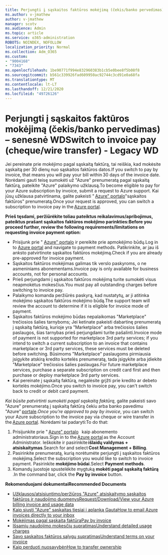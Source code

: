 ```yaml
---
title: Perjungti į sąskaitos faktūros mokėjimą (čekis/banko pervedimas) – senesnė WD
ms.author: v-jmathew
author: v-jmathew
manager: scotv
ms.audience: Admin
ms.topic: article
ms.service: o365-administration
ROBOTS: NOINDEX, NOFOLLOW
localization_priority: Normal
ms.collection: Adm_O365
ms.custom:
- "9004168"
- "7343"
ms.openlocfilehash: 1be90771f994e832960383b1cb5e0bee8f5b08f8
ms.sourcegitcommit: b561c339926fad609950ac92744c3cd91e0a68fa
ms.translationtype: MT
ms.contentlocale: lt-LT
ms.lasthandoff: 12/21/2020
ms.locfileid: "49726126"
---
```

# <a name="switch-to-invoice-pay-chequewire-transfer---legacy-wd"></a><span data-ttu-id="2abd3-102">Perjungti į sąskaitos faktūros mokėjimą (čekis/banko pervedimas) – senesnė WD</span><span class="sxs-lookup"><span data-stu-id="2abd3-102">Switch to invoice pay (cheque/wire transfer) - Legacy WD</span></span>

<span data-ttu-id="2abd3-103">Jei pereinate prie mokėjimo pagal sąskaitą faktūrą, tai reiškia, kad mokėsite sąskaitą per 30 dienų nuo sąskaitos faktūros datos.</span><span class="sxs-lookup"><span data-stu-id="2abd3-103">If you switch to pay by invoice, that means you will pay your bill within 30 days of the invoice date.</span></span> <span data-ttu-id="2abd3-104">Norėdami gauti teisę sumokėti už "Azure" prenumeratą pagal sąskaitą faktūrą, pateikite "Azure" palaikymo užklausą.</span><span class="sxs-lookup"><span data-stu-id="2abd3-104">To become eligible to pay for your Azure subscription by invoice, submit a request to Azure support.</span></span> <span data-ttu-id="2abd3-105">Kai jūsų užklausa patvirtinama, galite pakeisti " [Azure" portalo](https://portal.azure.com/)"sąskaitos faktūros" prenumeratą.</span><span class="sxs-lookup"><span data-stu-id="2abd3-105">Once your request is approved, you can switch a subscription to invoice pay in the [Azure portal](https://portal.azure.com/).</span></span>

<span data-ttu-id="2abd3-106">**Prieš tęsdami, peržiūrėkite toliau pateiktus reikalavimus/apribojimus, pateiktus prašant sąskaitos faktūros mokėjimo parinkties:**</span><span class="sxs-lookup"><span data-stu-id="2abd3-106">**Before you proceed further, review the following requirements/limitations on requesting invoice payment option:**</span></span>

- <span data-ttu-id="2abd3-107">Prisijunk prie " [Azure" portalo](https://portal.azure.com/) ir pereikite prie apmokėjimo būdų.</span><span class="sxs-lookup"><span data-stu-id="2abd3-107">Log in to [Azure portal](https://portal.azure.com/) and navigate to payment methods.</span></span> <span data-ttu-id="2abd3-108">Patikrinkite, ar jau iš anksto patvirtinote sąskaitos faktūros mokėjimą.</span><span class="sxs-lookup"><span data-stu-id="2abd3-108">Check if you are already pre-approved for invoice payment.</span></span>
- <span data-ttu-id="2abd3-109">Sąskaitos faktūros mokėjimas galimas tik verslo paskyroms, o ne asmeniniams abonementams.</span><span class="sxs-lookup"><span data-stu-id="2abd3-109">Invoice pay is only available for business accounts, not for personal accounts.</span></span>
- <span data-ttu-id="2abd3-110">Prieš perjungdami į sąskaitos faktūros mokėjimą turite sumokėti visus neapmokėtus mokesčius.</span><span class="sxs-lookup"><span data-stu-id="2abd3-110">You must pay all outstanding charges before switching to invoice pay.</span></span>
- <span data-ttu-id="2abd3-111">Palaikymo komanda peržiūrės paskyrą, kad nustatytų, ar ji atitinka mokėjimo sąskaitos faktūros mokėjimo būdą.</span><span class="sxs-lookup"><span data-stu-id="2abd3-111">The support team will review the account to determine if it is eligible for invoice mode of payment.</span></span>
- <span data-ttu-id="2abd3-112">Sąskaitos faktūros mokėjimo būdas nepalaikomas "Marketplace" trečiosios šalies tarnyboms; Jei ketinate pakeisti dabartinę prenumeratą į sąskaitą faktūrą, kurioje yra "Marketplace" arba trečiosios šalies paslaugos, šias tarnybas prieš perjungdami turite pašalinti.</span><span class="sxs-lookup"><span data-stu-id="2abd3-112">Invoice mode of payment is not supported for marketplace 3rd party services; if you intend to switch a current subscription to an invoice that contains marketplace or 3rd party services, these services must be deleted before switching.</span></span> <span data-ttu-id="2abd3-113">Būsimoms "Marketplace" paslaugoms pirmiausia įsigykite atskirą kredito kortelės prenumeratą, tada įsigykite arba įdiekite "Marketplace" trečiosios šalies paslaugas.</span><span class="sxs-lookup"><span data-stu-id="2abd3-113">For future marketplace services, purchase a separate subscription on credit card first and then purchase or deploy marketplace 3rd party services.</span></span>
- <span data-ttu-id="2abd3-114">Kai pereinate į sąskaitą faktūrą, negalėsite grįžti prie kredito ar debeto kortelės mokėjimo.</span><span class="sxs-lookup"><span data-stu-id="2abd3-114">Once you switch to invoice pay, you can't switch back to credit or debit card payment.</span></span>

<span data-ttu-id="2abd3-115">*Kai būsite patvirtinti sumokėti pagal sąskaitą faktūrą*, galite pakeisti savo "Azure" prenumeratą į sąskaitą faktūrą čekiu arba banko pavedimu "Azure" [portale](https://portal.azure.com/).</span><span class="sxs-lookup"><span data-stu-id="2abd3-115">*Once you're approved to pay by invoice*, you can switch your Azure subscription to the invoice pay via cheque or wire transfer in the [Azure portal](https://portal.azure.com/).</span></span>
<span data-ttu-id="2abd3-116">Norėdami tai padaryti:</span><span class="sxs-lookup"><span data-stu-id="2abd3-116">To do that:</span></span>

1. <span data-ttu-id="2abd3-117">Prisijunkite prie " [Azure" portalo](https://portal.azure.com/)   kaip abonemento administratoriaus.</span><span class="sxs-lookup"><span data-stu-id="2abd3-117">Sign in to the [Azure portal](https://portal.azure.com/) as the Account Administrator.</span></span> <span data-ttu-id="2abd3-118">Ieškokite ir pasirinkite **išlaidų valdymas + atsiskaitymas**.</span><span class="sxs-lookup"><span data-stu-id="2abd3-118">Search for and select **Cost Management + Billing**.</span></span>
2. <span data-ttu-id="2abd3-119">Pasirinkite prenumeratą, kurią norėtumėte perjungti į sąskaitos faktūros mokėjimą.</span><span class="sxs-lookup"><span data-stu-id="2abd3-119">Select the subscription you would like to switch to invoice payment.</span></span> <span data-ttu-id="2abd3-120">Pasirinkite **mokėjimo būdai**.</span><span class="sxs-lookup"><span data-stu-id="2abd3-120">Select **Payment methods**.</span></span>
3. <span data-ttu-id="2abd3-121">Komandų juostoje spustelėkite mygtuką **mokėti pagal sąskaitą faktūrą** .</span><span class="sxs-lookup"><span data-stu-id="2abd3-121">In the command bar, click the **Pay by invoice** button.</span></span>

<span data-ttu-id="2abd3-122">**Rekomenduojami dokumentai**</span><span class="sxs-lookup"><span data-stu-id="2abd3-122">**Recommended Documents**</span></span>

- [<span data-ttu-id="2abd3-123">Užklausos/atsisiuntimo/peržiūros "Azure" atsiskaitymo sąskaitos faktūros ir naudojimo duomenys</span><span class="sxs-lookup"><span data-stu-id="2abd3-123">Request/Download/View your Azure billing invoice and usage data</span></span>](https://docs.microsoft.com/azure/billing/billing-download-azure-invoice-daily-usage-date)
- [<span data-ttu-id="2abd3-124">Kaip siųsti "Azure" sąskaitas tiesiai į aplanką Gauta</span><span class="sxs-lookup"><span data-stu-id="2abd3-124">How to email Azure invoices directly to your inbox</span></span>](https://docs.microsoft.com/azure/billing/billing-download-azure-invoice-daily-usage-date)
- [<span data-ttu-id="2abd3-125">Mokėjimas pagal sąskaitą faktūrą</span><span class="sxs-lookup"><span data-stu-id="2abd3-125">Pay by invoice</span></span>](https://docs.microsoft.com/azure/billing/billing-how-to-pay-by-invoice)
- [<span data-ttu-id="2abd3-126">Išsamių naudojimo mokesčių supratimas</span><span class="sxs-lookup"><span data-stu-id="2abd3-126">Understand detailed usage charges</span></span>](https://docs.microsoft.com/azure/billing/billing-understand-your-bill)
- [<span data-ttu-id="2abd3-127">Savo sąskaitos faktūros sąlygų supratimas</span><span class="sxs-lookup"><span data-stu-id="2abd3-127">Understand terms on your invoice</span></span>](https://docs.microsoft.com/azure/billing/billing-understand-your-invoice)
- [<span data-ttu-id="2abd3-128">Kaip perduoti nuosavybėn</span><span class="sxs-lookup"><span data-stu-id="2abd3-128">How to transfer ownership</span></span>](https://docs.microsoft.com/azure/billing/billing-subscription-transfer)
